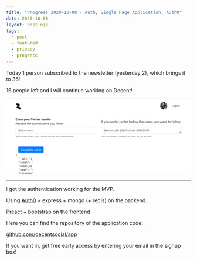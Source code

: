 ```yaml
---
title: "Progress 2020-10-08 - Auth, Single Page Application, Auth0"
date: 2020-10-08
layout: post.njk
tags:
  - post
  - featured
  - privacy
  - progress
---
```


Today 1 person subscribed to the newsletter (yesterday 2), which brings it to 36!

16 people left and I will continue working on Decent!

![decent-setup](/img/blog/decent-setup.png)

---

I got the authentication working for the MVP.

Using [Auth0](https://auth0.com/) + express + mongo (+ redis) on the backend.

[Preact](https://preactjs.com/) + bootstrap on the frontend


Here you can find the repository of the application code:

[github.com/decentsocial/app](https://github.com/decentsocial/app)

If you want in, get free early access by entering your email in the signup box!